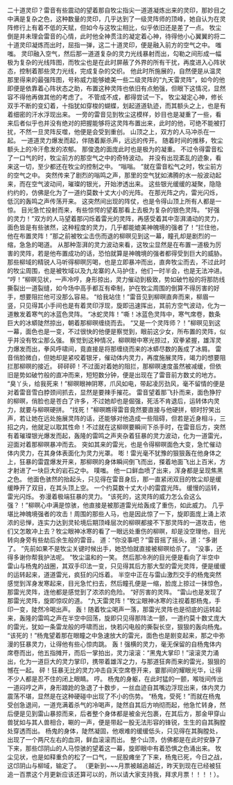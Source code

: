 二十道灵印？雷音有些震动的望着那自牧尘指尖一道道凝炼出来的灵印，那妙目之中满是复杂之色，这种数量的灵印，几乎达到了一级灵阵师的顶峰，她自认为在灵阵修行上有着不低的天赋，但如今与这牧尘相比，似乎依旧还是差了一点。
牧尘倒是并未理会雷音的心情，此时他全神贯注的凝定着心神，待得他小心翼翼的将二十道灵印凝炼而出时，屈指一弹，这二十道灵印，便是融入前方的空气之中。
嗤嗤。
灵印融入空气，然后那一道道复杂的灵力光线暴射而出，勾勒之间形成一幅极为复杂的光线阵图，而牧尘也是在此时屏蔽了外界的所有干扰，再度进入心阵状态，控制着那些灵力光线，完成复杂的交织。
他此时所施展的，自然便是从温灵那里得来的最强阵图，号称威力能够媲美一些二级灵阵的“九天雷灵阵”，如今的他即便是依靠着心阵状态之助，布置这种灵阵也依旧有点勉强，但眼下这情况，显然容不得他再做其他的考虑了。
不管成不成，都得尝试一下。
牧尘凝定心神，修长双手不断的变幻着，十指犹如穿梭的蝴蝶，划起道道轨迹，而其额头之上，也是有着细密的汗水浮现出来。
一旁的雷音见到牧尘这模样，妙目也是凝重了一些，看来后者似乎也并没有绝对的把握能够将这灵阵布置出来，此时的他，可绝不能被打扰，不然一旦灵阵反噬，他便是会受到重创。
山顶之上，双方的人马冲杀在一起。
一道道灵力爆发而起，伴随着厮杀声，远远的传开。
随着时间的推移，牧尘额头上的冷汗愈发的浓郁。
那俊逸的面庞此时也是极为的凝重。
不过令得雷音松了一口气的时，牧尘前方的那空气之中的奇特波动。
并没有出现紊乱的迹象，看来这一切，至少都还在牧尘的控制之中。
“嗡嗡。
”就在雷音松气之时，牧尘前方的空气之中。
突然传来了剧烈的嗡鸣之声，那里的空气犹如沸腾的水一般波动起来，而在空气波动间，璀璨的银光，开始渗透出来。
这些银光缓缓的凝聚，隐隐约约的，仿佛是化为了一道约莫数十丈大小的光阵。
在那光阵之内，雷光闪烁，低沉的轰鸣之声传荡开来。
这突然间出现的阵仗，也是令得山顶上所有人都是一惊。
目光急忙投射而来，有些惊愕的望着那看上去极为复杂的银色灵阵。
“好强的灵力！”双方的人马望着那闪烁着雷光的灵阵，再感受着其中澎湃涌动的灵力，面色皆是有些骇然，这种程度的灵力，几乎都能媲美神魄境的强者了！“拦住他，他在布置灵阵！”那之前被牧尘击伤而退的柳暝见到这一幕，瞳孔却是剧烈的一缩，急急的喝道。
从那种澎湃的灵力波动来看，这牧尘显然是在布置一道极为厉害的灵阵，若是他布置成功的话，恐怕就算是神魄境的强者都得受到巨大的威胁。
那些柳域的精锐人马听得柳暝厉喝，也是立即暴冲而出，直奔牧尘而去，不过此时的牧尘周围，也是被牧域以及九龙寨的人马护住，他们一时半会，也是无法冲进。
“哼！”柳暝见状，一声冷哼，身形掠出，灵力催动到极致，势如破竹般的将那防线撕裂出一道裂缝，如今场中高手都互有牵制，护在牧尘周围的倒算不得厉害的好手，想要阻拦他可没那么容易。
“给我站住！”雷音见到柳暝直奔而来，柳眉一竖，只见得其小手间也是有着灵印浮现，旋即迅速挥出，其前方空气波动，化为一道散发着寒气的冰蓝色灵阵。
“冰蛇灵阵！”嘶！冰蓝色灵阵中，寒气席卷，数条巨大的冰蟒陡然掠出，朝着那柳暝缠绕而去。
“又是一个灵阵师？！”柳暝见到这一幕，面色也是一变，不过很快的他便是察觉到，眼前这少女，所布置的灵阵，似乎并没有牧尘那么强。
察觉到这种情况，柳暝眼中寒光掠过，双拳紧握，雄浑灵力爆发而出，拳风呼啸间，竟直接是将那缠绕而来的冰蟒尽数的轰成了冰屑。
雷音俏脸微白，但她却是紧咬着银牙，催动体内灵力，再度施展灵阵，竭力的想要阻拦那柳暝的接近。
砰砰砰！不过面对着她的阻拦，那柳暝速度虽然被减缓，但依旧是势如破竹般的直冲而来，短短数分钟，便是出现在了雷音前方数丈的地方。
“臭丫头，给我死来！”柳暝眼神阴寒，爪风如电，带起凌厉劲风，毫不留情的便是对着雷音雪白脖颈间抓去，显然是要辣手摧花。
雷音望着那飞扑而来，面色狰狞的柳暝，俏脸也是苍白了许多，不过她却也是倔强，死活不肯退后，运转体内灵力，就要与柳暝硬拼。
“找死！”柳暝瞧得雷音竟然要直接与他硬拼，顿时狞笑出声，若让她在远处施展灵阵的话，还能够对他造成一些阻碍，但若是近身相斗，三招之内，他就足以取其性命！不过就在这柳暝要瞬间下杀手时，在雷音后方，突然有着璀璨银光爆发而起，轰隆的雷鸣之声夹杂着狂暴的灵力波动，化为一道雷光，迎面对着那柳暝暴冲而去。
突如其来的雷光，也是令得柳暝面色大变，急忙催动体内灵力，在其身体表面化为灵力光罩。
嘭！雷光毫不犹豫的狠狠轰在他身体之上，狂暴的雷霆爆发开来，那柳暝的身体瞬间倒飞而出，搽着地面飞出上百米，方才射进了一块巨大的岩石之中。
噗嗤。
他一口鲜血喷了出来，浑身都是呈现焦黑之色。
他面色骇然的抬起头，只见得在雷音身后，那一直紧闭双目的牧尘却是缓缓睁开了双目，在其头顶上空。
一个约莫数十丈大小的雷霆光阵。
缓慢的运转，雷光闪烁。
弥漫着极端狂暴的灵力。
“该死的，这灵阵的威力怎么会这么强？！”柳暝心中满是惊骇，他直接是被那道雷光给轰成了重伤，如此威力。
几乎堪比神魄境强者的攻击！周围的那些人马，也是因此惊了一下，旋即面庞上涌上浓浓的忌惮，连实力达到灵轮境后期顶峰层次的柳暝都接不下那灵阵的一道攻击，他们又怎敢冲上去？牧尘眼神冰寒的看了一眼远处重伤的柳暝，却是没空理他，目光转向身旁有些劫后余生般的雷音。
道：“你没事吧？”雷音摇了摇头，道：“多谢了。
”先前如果不是牧尘关键时候出手，她恐怕就直接被柳暝给杀了。
“没事，还得多谢你帮我护法呢。
”牧尘温和的一笑。
然后那冷冽的目光便是看向了半空中雷山与杨鬼的战圈，其双手印法一变，只见得其后方那大型的雷光灵阵，便是缓缓的运转起来，道道雷光，疯狂的闪烁着。
半空中正在与雷山激烈交手的杨鬼突然感觉到浑身发寒起来，目光急忙扫去，然后瞳孔便是一缩，脸庞上掠过一抹惊色，那雷光灵阵，连他都是感觉到了浓浓的危险。
“好厉害的灵阵。
”雷山也是发现了那雷光灵阵，旋即惊叹的道。
“九天雷灵阵！”牧尘眼神冰寒的注视着那杨鬼，手印一变，陡然冷喝出声。
轰！随着牧尘喝声一落，那雷光灵阵也是彻底的运转起来，轰隆的雷鸣之声在半空中回荡，旋即只见得那阵法一颤，一道约莫十数丈庞大的雷光，犹如一条雷龙般的呼啸而出，快若闪电般的撕裂长空，狠狠的轰向杨鬼。
“该死的！”杨鬼望着那在眼瞳之中急速放大的雷光，面色也是剧变起来，那之中弥漫的狂暴灵力，让得他有些心惊肉跳。
轰！强横的灵力，毫无保留的自杨鬼体内席卷而出，他五指摊开，而后一掌拍出，灵力滚滚：“黑鬼大掌印！”滚滚灵力涌出，化为一道巨大的灵力掌印，携带着雄浑之力，与那道狂奔而来的雷光，狠狠的憾在一起。
砰！狂暴无比的灵力冲击自天空席卷开来，霎那间的耀眼光华，让得不少人都是忍不住的闭上眼睛。
哼。
杨鬼的身躯，在此时猛的一颤，喉咙间传出一道闷哼之声，身形踉跄的急退了十数步，一丝血迹自其嘴边浮现出来，体内灵力震荡不堪，显然是在这种硬碰中出现了不小的伤势。
“杨鬼，受死！”而就在杨鬼受创急退间，一道充满着杀气的冷喝声，陡然自其后方响彻而起，他急忙转身，然后便是见到雷山暴掠而来，后者整个身体都是被金光包裹，在其后方，那金甲穿山兽犹如与其人兽相合，唰的一声，便是带起一股无法形容的锋锐，生生的自其胸膛处穿透而出。
杨鬼的身体，陡然凝固，他艰难的缓缓低头，只见得在其胸膛处，出现了一个两尺左右的血洞，鲜血滚滚而出。
整个山顶，仿佛都是在此时安静了下来，那些邙阴山的人马惊骇的望着这一幕，旋即眼中有着恐惧之色涌出来。
牧尘见状，也是如释重负的松了一口气，一屁股瘫坐了下来，杨鬼已死，今日之战，这邙阴山与柳域，输定了。
（更新到~~~月票被越追越近，昨天到现在已经被狂追一百票这个月更新应该还算可以的，所以请大家支持我，拜求月票！！！！）。
